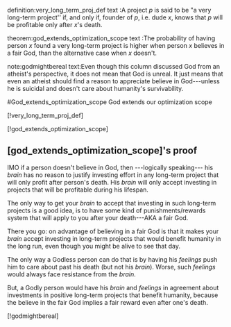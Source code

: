 definition:very_long_term_proj_def
text      :A project $p$ is said to be "a very long-term project'' if, and only
           if, founder of $p$, i.e. dude $x$, knows that $p$ will be profitable
           only after $x$'s death.

theorem:god_extends_optimization_scope
text   :The probability of having person $x$ found a very long-term project is
        higher when person $x$ believes in a fair God, than the alternative
        case when $x$ doesn't.

note:godmightbereal
text:Even though this column discussed God from an atheist's perspective, it
     does not mean that God is unreal.  It just means that even an atheist
     should find a reason to appreciate believe in God---unless he is suicidal
     and doesn't care about humanity's survivability.

#God_extends_optimization_scope God extends our optimization scope

[!very_long_term_proj_def]

[!god_extends_optimization_scope]

## [god_extends_optimization_scope]'s proof

IMO if a person doesn't believe in God, then ---logically speaking--- his
_brain_ has no reason to justify investing effort in any long-term project that
will only profit after person's death.  His _brain_ will only accept investing
in projects that will be profitable during his lifespan.

The only way to get your _brain_ to accept that investing in such long-term
projects is a good idea, is to have some kind of punishments/rewards system
that will apply to you after your death---AKA a fair God.

There you go:  on advantage of believing in a fair God is that it makes your
_brain_ accept investing in long-term projects that would benefit humanity in
the long run, even though you might be alive to see that day.

The only way a Godless person can do that is by having his _feelings_ push him
to care about past his death (but not his _brain_).  Worse, such _feelings_
would always face resistance from the _brain_.

But, a Godly person would have his _brain_ and _feelings_ in agreement about
investments in positive long-term projects that benefit humanity, because the
believe in the fair God implies a fair reward even after one's death.

[!godmightbereal]

